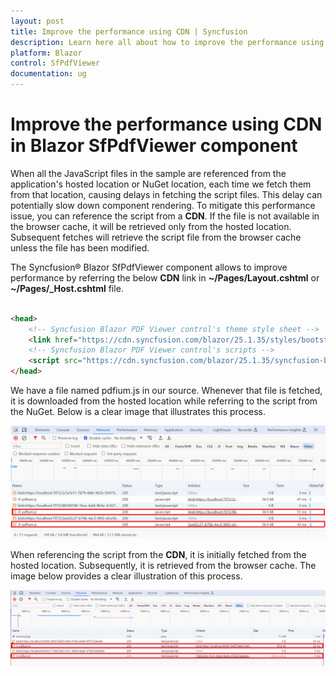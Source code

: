 ```yaml
---
layout: post
title: Improve the performance using CDN | Syncfusion
description: Learn here all about how to improve the performance using CDN in Blazor SfPdfViewer component and more.
platform: Blazor
control: SfPdfViewer
documentation: ug
---
```


# Improve the performance using CDN in Blazor SfPdfViewer component

When all the JavaScript files in the sample are referenced from the application's hosted location or NuGet location, each time we fetch them from that location, causing delays in fetching the script files. This delay can potentially slow down component rendering. To mitigate this performance issue, you can reference the script from a **CDN**. If the file is not available in the browser cache, it will be retrieved only from the hosted location. Subsequent fetches will retrieve the script file from the browser cache unless the file has been modified.

The Syncfusion&reg; Blazor SfPdfViewer component allows to improve performance by referring the below **CDN** link in **~/Pages/Layout.cshtml** or **~/Pages/_Host.cshtml** file.


```html

<head>
    <!-- Syncfusion Blazor PDF Viewer control's theme style sheet -->
    <link href="https://cdn.syncfusion.com/blazor/25.1.35/styles/bootstrap5.css" rel="stylesheet" />
    <!-- Syncfusion Blazor PDF Viewer control's scripts -->
    <script src="https://cdn.syncfusion.com/blazor/25.1.35/syncfusion-blazor-sfpdfviewer.min.js" type="text/javascript"></script>
</head>

```

We have a file named pdfium.js in our source. Whenever that file is fetched, it is downloaded from the hosted location while referring to the script from the NuGet. Below is a clear image that illustrates this process.

![Using Nuget](../getting-started/gettingstarted-images/Filesize_using_NuGet.png)

When referencing the script from the **CDN**, it is initially fetched from the hosted location. Subsequently, it is retrieved from the browser cache. The image below provides a clear illustration of this process.

![Using CDN](../getting-started/gettingstarted-images/Filesize_using_CDN.png)